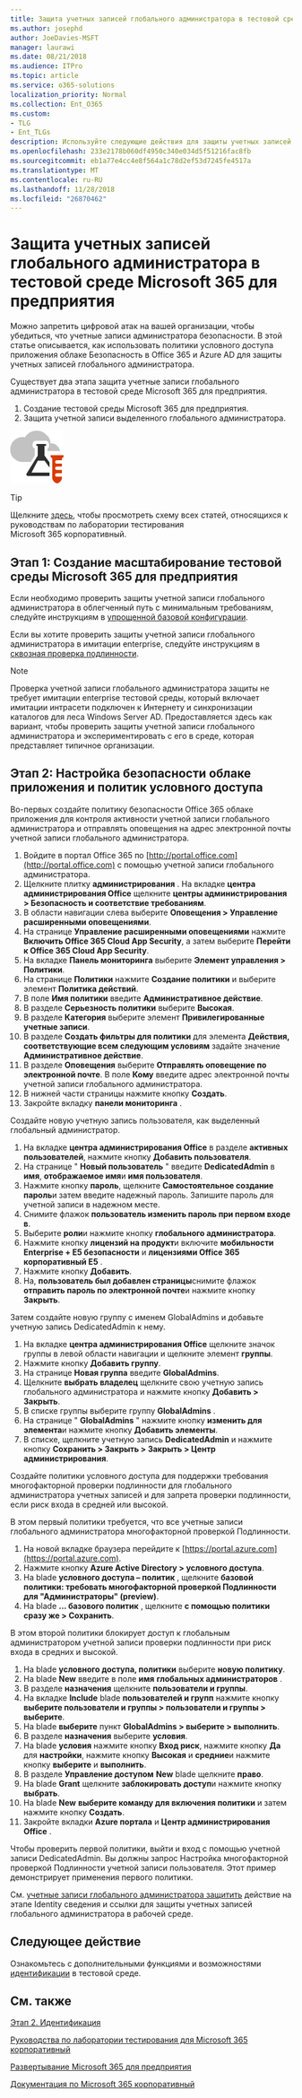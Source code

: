 ```yaml
---
title: Защита учетных записей глобального администратора в тестовой среде Microsoft 365 для предприятия
ms.author: josephd
author: JoeDavies-MSFT
manager: laurawi
ms.date: 08/21/2018
ms.audience: ITPro
ms.topic: article
ms.service: o365-solutions
localization_priority: Normal
ms.collection: Ent_O365
ms.custom:
- TLG
- Ent_TLGs
description: Используйте следующие действия для защиты учетных записей глобального администратора в тестовой среде Microsoft 365 для предприятия.
ms.openlocfilehash: 233e2178b060df4950c340e034d5f51216fac8fb
ms.sourcegitcommit: eb1a77e4cc4e8f564a1c78d2ef53d7245fe4517a
ms.translationtype: MT
ms.contentlocale: ru-RU
ms.lasthandoff: 11/28/2018
ms.locfileid: "26870462"
---
```

# <a name="protect-global-administrator-accounts-in-your-microsoft-365-enterprise-test-environment"></a>Защита учетных записей глобального администратора в тестовой среде Microsoft 365 для предприятия

Можно запретить цифровой атак на вашей организации, чтобы убедиться, что учетные записи администратора безопасности. В этой статье описывается, как использовать политики условного доступа приложения облаке Безопасность в Office 365 и Azure AD для защиты учетных записей глобального администратора.

Существует два этапа защита учетные записи глобального администратора в тестовой среде Microsoft 365 для предприятия.

1.  Создание тестовой среды Microsoft 365 для предприятия.
2.  Защита учетной записи выделенного глобального администратора.

![Руководства по лаборатории тестирования для Microsoft Cloud](media/m365-enterprise-test-lab-guides/cloud-tlg-icon.png) 
    
> [!TIP]
> Щелкните [здесь](https://aka.ms/m365etlgstack), чтобы просмотреть схему всех статей, относящихся к руководствам по лаборатории тестирования Microsoft 365 корпоративный.
  

## <a name="phase-1-build-out-your-microsoft-365-enterprise-test-environment"></a>Этап 1: Создание масштабирование тестовой среды Microsoft 365 для предприятия

Если необходимо проверить защиты учетной записи глобального администратора в облегченный путь с минимальным требованиям, следуйте инструкциям в [упрощенной базовой конфигурации](lightweight-base-configuration-microsoft-365-enterprise.md).
  
Если вы хотите проверить защиты учетной записи глобального администратора в имитации enterprise, следуйте инструкциям в [сквозная проверка подлинности](pass-through-auth-m365-ent-test-environment.md).
  
> [!NOTE]
> Проверка учетной записи глобального администратора защиты не требует имитации enterprise тестовой среды, который включает имитации интрасети подключен к Интернету и синхронизации каталогов для леса Windows Server AD. Предоставляется здесь как вариант, чтобы проверить защиты учетной записи глобального администратора и экспериментировать с его в среде, которая представляет типичное организации. 
  
## <a name="phase-2-configure-cloud-app-security-and-conditional-access-policies"></a>Этап 2: Настройка безопасности облаке приложения и политик условного доступа

Во-первых создайте политику безопасности Office 365 облаке приложения для контроля активности учетной записи глобального администратора и отправлять оповещения на адрес электронной почты учетной записи глобального администратора. 

1. Войдите в портал Office 365 по [http://portal.office.com](http://portal.office.com) с помощью учетной записи глобального администратора.
2. Щелкните плитку **администрирования** . На вкладке **центра администрирования Office** щелкните **центры администрирования > Безопасность и соответствие требованиям**.
3. В области навигации слева выберите **Оповещения > Управление расширенными оповещениями**.
4. На странице **Управление расширенными оповещениями** нажмите **Включить Office 365 Cloud App Security**, а затем выберите **Перейти к Office 365 Cloud App Security**.
5. На вкладке **Панель мониторинга** выберите **Элемент управления > Политики**.
6. На странице **Политики** нажмите **Создание политики** и выберите элемент **Политика действий**.
7. В поле **Имя политики** введите **Административное действие**.
8. В разделе **Серьезность политики** выберите **Высокая**.
9. В разделе **Категория** выберите элемент **Привилегированные учетные записи**.
10. В разделе **Создать фильтры для политики** для элемента **Действия, соответствующие всем следующим условиям** задайте значение **Административное действие**.
11. В разделе **Оповещения** выберите **Отправлять оповещение по электронной почте**. В поле **Кому** введите адрес электронной почты учетной записи глобального администратора.
12. В нижней части страницы нажмите кнопку **Создать**.
13. Закройте вкладку **панели мониторинга** .
    
Создайте новую учетную запись пользователя, как выделенный глобальный администратор.

1. На вкладке **центра администрирования Office** в разделе **активных пользователей**, нажмите кнопку **Добавить пользователя**.
2. На странице " **Новый пользователь** " введите **DedicatedAdmin** в **имя**, **отображаемое имя**и **имя пользователя**.
3. Нажмите кнопку **пароль**, щелкните **Самостоятельное создание пароль**и затем введите надежный пароль. Запишите пароль для учетной записи в надежном месте.
4. Снимите флажок **пользователь изменить пароль при первом входе в**.
5. Выберите **роли**и нажмите кнопку **глобального администратора**.
6. Нажмите кнопку **лицензий на продукт**и включите **мобильности Enterprise + E5 безопасности** и **лицензиями Office 365 корпоративный E5** .
7. Нажмите кнопку **Добавить**.
8. На, **пользователь был добавлен страницы**снимите флажок **отправить пароль по электронной почте**и нажмите кнопку **Закрыть**.

Затем создайте новую группу с именем GlobalAdmins и добавьте учетную запись DedicatedAdmin к нему.

1. На вкладке **центра администрирования Office** щелкните значок группы в левой области навигации и щелкните элемент **группы**.
2. Нажмите кнопку **Добавить группу**.
3. На странице **Новая группа** введите **GlobalAdmins**.
4. Щелкните **выбрать владелец** щелкните свою учетную запись глобального администратора и нажмите кнопку **Добавить > Закрыть**.
5. В списке группы выберите группу **GlobalAdmins** .
6. На странице " **GlobalAdmins** " нажмите кнопку **изменить для элемента**и нажмите кнопку **Добавить элементы**.
7. В списке, щелкните учетную запись **DedicatedAdmin** и нажмите кнопку **Сохранить > Закрыть > Закрыть > Центр администрирования**.

Создайте политики условного доступа для поддержки требования многофакторной проверки подлинности для глобального администратора учетных записей и для запрета проверки подлинности, если риск входа в средней или высокой.

В этом первый политики требуется, что все учетные записи глобального администратора многофакторной проверкой Подлинности.

1. На новой вкладке браузера перейдите к [https://portal.azure.com](https://portal.azure.com).
2. Нажмите кнопку **Azure Active Directory > условного доступа**.
3. На blade **условного доступа – политик** , щелкните **базовой политики: требовать многофакторной проверкой Подлинности для "Администраторы" (preview)**.
4. На blade **... базового политик** , щелкните **с помощью политики сразу же > Сохранить**.

В этом второй политики блокирует доступ к глобальным администратором учетной записи проверки подлинности при риск входа в средних и высокой.

1. На blade **условного доступа, политики** выберите **новую политику**.
2. На blade **New** введите в поле **имя** **глобальных администраторов** .
3. В разделе **назначения** щелкните **пользователи и группы**.
4. На вкладке **Include** blade **пользователей и групп** нажмите кнопку **выберите пользователи и группы > пользователи и группы > выберите**.
5. На blade **выберите** пункт **GlobalAdmins > выберите > выполнить**.
6. В разделе **назначения** выберите **условия**.
7. На blade **условия** нажмите кнопку **Вход риск**, нажмите кнопку **Да** для **настройки**, нажмите кнопку **Высокая** и **средние**и нажмите кнопку **выберите** и **выполнить**.
8. В разделе **Управление доступом** **New** blade щелкните **право**.
9. На blade **Grant** щелкните **заблокировать доступ**и нажмите кнопку **выбрать**.
10. На blade **New** **выберите команду для **включения политики**** и затем нажмите кнопку **Создать**.
11. Закройте вкладки **Azure портала** и **Центр администрирования Office** .

Чтобы проверить первой политики, выйти и вход с помощью учетной записи DedicatedAdmin. Вы должны запрос Настройка многофакторной проверкой Подлинности учетной записи пользователя. Этот пример демонстрирует применения первого политики.

См. [учетные записи глобального администратора защитить](identity-designate-protect-admin-accounts.md) действие на этапе Identity сведения и ссылки для защиты учетных записей глобального администратора в рабочей среде.

## <a name="next-step"></a>Следующее действие

Ознакомьтесь с дополнительными функциями и возможностями [идентификации](m365-enterprise-test-lab-guides.md#identity) в тестовой среде.

## <a name="see-also"></a>См. также

[Этап 2. Идентификация](identity-infrastructure.md)

[Руководства по лаборатории тестирования для Microsoft 365 корпоративный](m365-enterprise-test-lab-guides.md)

[Развертывание Microsoft 365 для предприятия](deploy-microsoft-365-enterprise.md)

[Документация по Microsoft 365 корпоративный](https://docs.microsoft.com/microsoft-365-enterprise/)
